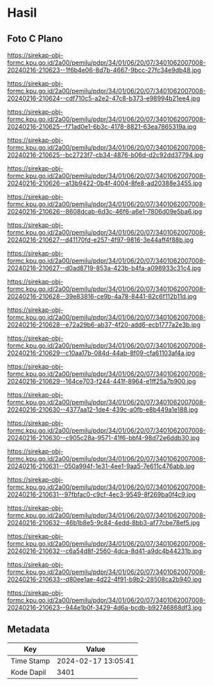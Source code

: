 # Hasil

## Foto C Plano

https://sirekap-obj-formc.kpu.go.id/2a00/pemilu/pdpr/34/01/06/20/07/3401062007008-20240216-210623--1f6b4e06-8d7b-4667-9bcc-27fc34e9db48.jpg

https://sirekap-obj-formc.kpu.go.id/2a00/pemilu/pdpr/34/01/06/20/07/3401062007008-20240216-210624--cdf710c5-a2e2-47c8-b373-e98994b21ee4.jpg

https://sirekap-obj-formc.kpu.go.id/2a00/pemilu/pdpr/34/01/06/20/07/3401062007008-20240216-210625--f71ad0e1-6b3c-4178-8821-63ea7865319a.jpg

https://sirekap-obj-formc.kpu.go.id/2a00/pemilu/pdpr/34/01/06/20/07/3401062007008-20240216-210625--bc2723f7-cb34-4876-b06d-d2c92dd37794.jpg

https://sirekap-obj-formc.kpu.go.id/2a00/pemilu/pdpr/34/01/06/20/07/3401062007008-20240216-210626--a13b9422-0b4f-4004-8fe8-ad20388e3455.jpg

https://sirekap-obj-formc.kpu.go.id/2a00/pemilu/pdpr/34/01/06/20/07/3401062007008-20240216-210626--8608dcab-6d3c-46f6-a6e1-7806d09e5ba6.jpg

https://sirekap-obj-formc.kpu.go.id/2a00/pemilu/pdpr/34/01/06/20/07/3401062007008-20240216-210627--d41170fd-e257-4f97-9816-3e44aff4f88b.jpg

https://sirekap-obj-formc.kpu.go.id/2a00/pemilu/pdpr/34/01/06/20/07/3401062007008-20240216-210627--d0ad8719-853a-423b-b4fa-a098933c31c4.jpg

https://sirekap-obj-formc.kpu.go.id/2a00/pemilu/pdpr/34/01/06/20/07/3401062007008-20240216-210628--39e83816-ce9b-4a78-8441-82c6f112b11d.jpg

https://sirekap-obj-formc.kpu.go.id/2a00/pemilu/pdpr/34/01/06/20/07/3401062007008-20240216-210628--e72a29b6-ab37-4f20-add6-ecb1777a2e3b.jpg

https://sirekap-obj-formc.kpu.go.id/2a00/pemilu/pdpr/34/01/06/20/07/3401062007008-20240216-210629--c10aa17b-084d-44ab-8f09-cfa61103af4a.jpg

https://sirekap-obj-formc.kpu.go.id/2a00/pemilu/pdpr/34/01/06/20/07/3401062007008-20240216-210629--164ce703-f244-441f-8964-e1ff25a7b900.jpg

https://sirekap-obj-formc.kpu.go.id/2a00/pemilu/pdpr/34/01/06/20/07/3401062007008-20240216-210630--4377aa12-1de4-439c-a0fb-e8b449a1e188.jpg

https://sirekap-obj-formc.kpu.go.id/2a00/pemilu/pdpr/34/01/06/20/07/3401062007008-20240216-210630--c905c28a-9571-41f6-bbf4-98d72e6ddb30.jpg

https://sirekap-obj-formc.kpu.go.id/2a00/pemilu/pdpr/34/01/06/20/07/3401062007008-20240216-210631--050a994f-1e31-4ee1-9aa5-7e611c476abb.jpg

https://sirekap-obj-formc.kpu.go.id/2a00/pemilu/pdpr/34/01/06/20/07/3401062007008-20240216-210631--97fbfac0-c9cf-4ec3-9549-8f269ba0f4c9.jpg

https://sirekap-obj-formc.kpu.go.id/2a00/pemilu/pdpr/34/01/06/20/07/3401062007008-20240216-210632--46b1b8e5-9c84-4edd-8bb3-af77cbe78ef5.jpg

https://sirekap-obj-formc.kpu.go.id/2a00/pemilu/pdpr/34/01/06/20/07/3401062007008-20240216-210632--c6a54d8f-2560-4dca-8d41-a9dc4b44231b.jpg

https://sirekap-obj-formc.kpu.go.id/2a00/pemilu/pdpr/34/01/06/20/07/3401062007008-20240216-210633--d80ee1ae-4d22-4f91-b9b2-28508ca2b940.jpg

https://sirekap-obj-formc.kpu.go.id/2a00/pemilu/pdpr/34/01/06/20/07/3401062007008-20240216-210623--944e1b0f-3429-4d6a-bcdb-b92746868df3.jpg


## Metadata

| Key        | Value               |
| ---------- | ------------------- |
| Time Stamp | 2024-02-17 13:05:41 |
| Kode Dapil | 3401                |



